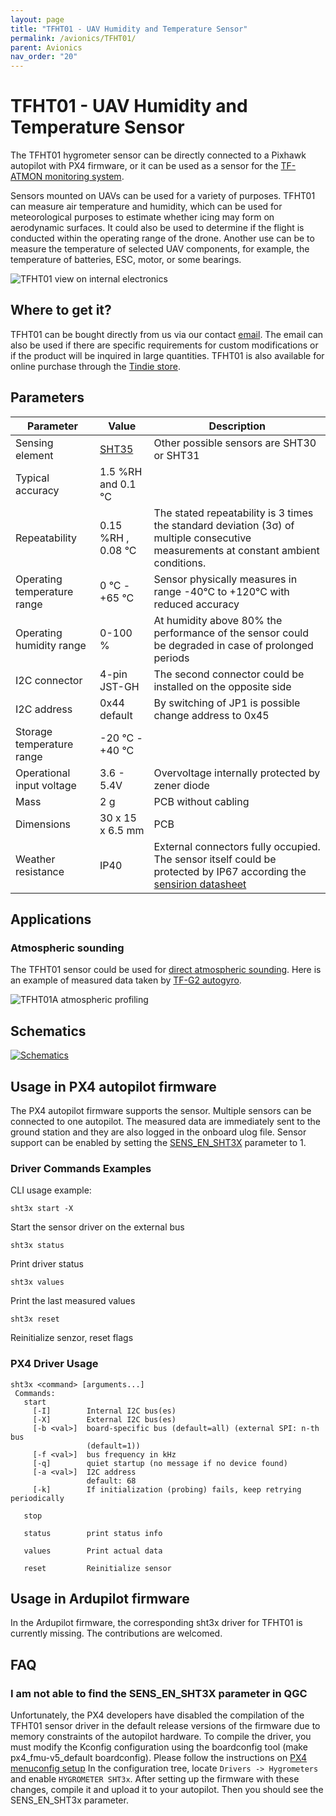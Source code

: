 ```yaml
---
layout: page
title: "TFHT01 - UAV Humidity and Temperature Sensor"
permalink: /avionics/TFHT01/
parent: Avionics
nav_order: "20"
---
```


# TFHT01 - UAV Humidity and Temperature Sensor

The TFHT01 hygrometer sensor can be directly connected to a Pixhawk autopilot with PX4 firmware, or it can be used as a sensor for the [TF-ATMON monitoring system](https://www.thunderfly.cz/tf-atmon.html).

Sensors mounted on UAVs can be used for a variety of purposes. TFHT01 can measure air temperature and humidity, which can be used for meteorological purposes to estimate whether icing may form on aerodynamic surfaces. It could also be used to determine if the flight is conducted within the operating range of the drone. Another use can be to measure the temperature of selected UAV components, for example, the temperature of batteries, ESC, motor, or some bearings.

![TFHT01 view on internal electronics](https://raw.githubusercontent.com/ThunderFly-aerospace/TFHT01/TFHT01B/doc/img/tfht01B_small.png)

## Where to get it?
TFHT01 can be bought directly from us via our contact [email](https://www.thunderfly.cz/contact-us.html). The email can also be used if there are specific requirements for custom modifications or if the product will be inquired in large quantities. TFHT01 is also available for online purchase through the [Tindie store](https://www.tindie.com/products/thunderfly/tfht01-aerial-hygrometer-and-thermometer/).

## Parameters

| Parameter | Value | Description |
|-----------|-------|-------------|
| Sensing element | [SHT35](https://sensirion.com/media/documents/213E6A3B/63A5A569/Datasheet_SHT3x_DIS.pdf) | Other possible sensors are SHT30 or SHT31 |
| Typical accuracy | 1.5 %RH and 0.1 °C | |
| Repeatability | 0.15 %RH , 0.08 °C | The stated repeatability is 3 times the standard deviation (3σ) of multiple consecutive measurements at constant ambient conditions. |
| Operating temperature range| 0 °C - +65 °C | Sensor physically measures in range -40°C to +120°C with reduced accuracy |
| Operating humidity range| 0-100 % | At humidity above 80% the performance of the sensor could be degraded in case of prolonged periods |
| I2C connector | 4-pin JST-GH | The second connector could be installed on the opposite side |
| I2C address | 0x44 default | By switching of JP1 is possible change address to 0x45 |
| Storage temperature range| -20 °C - +40 °C |  |
| Operational input voltage | 3.6 - 5.4V | Overvoltage internally protected by zener diode |
| Mass | 2 g | PCB without cabling |
| Dimensions | 30 x 15 x 6.5 mm |  PCB |
| Weather resistance | IP40 | External connectors fully occupied. The sensor itself could be protected by IP67 according the [sensirion datasheet](https://sensirion.com/media/documents/9D103E42/61641F0F/Sensirion_Humidity_Sensors_SHT3x_Datasheet_Filter_Membrane.pdf) |


## Applications

### Atmospheric sounding

The TFHT01 sensor could be used for [direct atmospheric sounding](https://en.wikipedia.org/wiki/Atmospheric_sounding). Here is an example of measured data taken by [TF-G2 autogyro](https://www.thunderfly.cz/tf-g2.html).

![TFHT01A atmospheric profiling](https://raw.githubusercontent.com/ThunderFly-aerospace/TFHT01/TFHT01B/doc/img/TFHT_vertical_profile_measurement.png)

## Schematics

[![Schematics](https://raw.githubusercontent.com/ThunderFly-aerospace/TFHT01/TFHT01B/doc/gen/TFHT01-schematic.svg)](https://github.com/ThunderFly-aerospace/TFHT01/blob/TFHT01B/doc/gen/TFHT01-schematic.pdf)

## Usage in PX4 autopilot firmware

The PX4 autopilot firmware supports the sensor. Multiple sensors can be connected to one autopilot. The measured data are immediately sent to the ground station and they are also logged in the onboard ulog file. Sensor support can be enabled by setting the [SENS_EN_SHT3X](http://docs.px4.io/master/en/advanced_config/parameter_reference.html#SENS_EN_SHT3X) parameter to 1.


### Driver Commands Examples

CLI usage example:

    sht3x start -X

Start the sensor driver on the external bus

    sht3x status

Print driver status

    sht3x values

Print the last measured values

    sht3x reset

Reinitialize senzor, reset flags

### PX4 Driver Usage

```
sht3x <command> [arguments...]
 Commands:
   start
     [-I]        Internal I2C bus(es)
     [-X]        External I2C bus(es)
     [-b <val>]  board-specific bus (default=all) (external SPI: n-th bus
                 (default=1))
     [-f <val>]  bus frequency in kHz
     [-q]        quiet startup (no message if no device found)
     [-a <val>]  I2C address
                 default: 68
     [-k]        If initialization (probing) fails, keep retrying periodically

   stop

   status        print status info

   values        Print actual data

   reset         Reinitialize sensor
```

## Usage in Ardupilot firmware

In the Ardupilot firmware, the corresponding sht3x driver for TFHT01 is currently missing. The contributions are welcomed.

## FAQ

### I am not able to find the SENS_EN_SHT3X parameter in QGC

Unfortunately, the PX4 developers have disabled the compilation of the TFHT01 sensor driver in the default release versions of the firmware due to memory constraints of the autopilot hardware. To compile the driver, you must modify the Kconfig configuration using the boardconfig tool (make px4_fmu-v5_default boardconfig).
Please follow the instructions on [PX4 menuconfig setup](https://docs.px4.io/main/en/hardware/porting_guide_config.html#px4-menuconfig-setup) In the configuration tree, locate ```Drivers -> Hygrometers``` and enable ```HYGROMETER SHT3x```.
After setting up the firmware with these changes, compile it and upload it to your autopilot. Then you should see the SENS_EN_SHT3x parameter.
